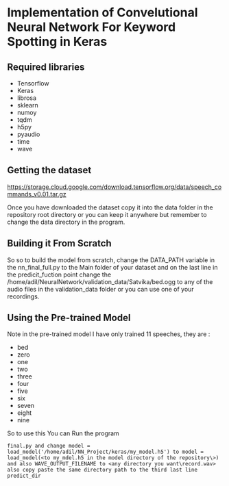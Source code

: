 # Implementation of Convelutional Neural Network For Keyword Spotting in Keras

## Required libraries
* Tensorflow
* Keras
* librosa
* sklearn
* numoy
* tqdm
* h5py
* pyaudio
* time
* wave

## Getting the dataset
https://storage.cloud.google.com/download.tensorflow.org/data/speech_commands_v0.01.tar.gz

Once you have downloaded the dataset copy it into the data folder in the repository root directory or you can keep it anywhere but remember to change the data directory in the program.

## Building it From Scratch

So so to build the model from scratch, change the DATA_PATH variable in the nn_final_full.py to the Main folder of your dataset and on the last line in the predicit_fuction point change the /home/adil/NeuralNetwork/validation_data/Satvika/bed.ogg to any of the audio files in the validation_data folder or you can use one of your recordings.

## Using the Pre-trained Model

Note in the pre-trained model I have only trained 11 speeches, they are :
* bed
* zero
* one
* two
* three
* four
* five
* six
* seven
* eight
* nine

So to use this You can Run the program 
```
final.py and change model = load_model('/home/adil/NN_Project/keras/my_model.h5') to model = load_model(<to my_mdel.h5 in the model directory of the repository\>) and also WAVE_OUTPUT_FILENAME to <any directory you want\record.wav> also copy paste the same directory path to the third last line predict_dir
```
